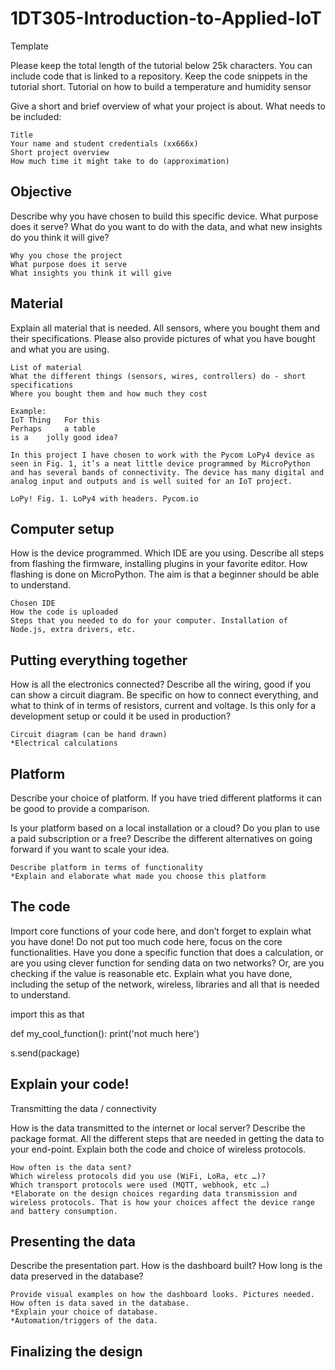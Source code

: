 # 1DT305-Introduction-to-Applied-IoT

Template

Please keep the total length of the tutorial below 25k characters. You can include code that is linked to a repository. Keep the code snippets in the tutorial short.
Tutorial on how to build a temperature and humidity sensor

Give a short and brief overview of what your project is about. What needs to be included:

    Title
    Your name and student credentials (xx666x)
    Short project overview
    How much time it might take to do (approximation)

## Objective

Describe why you have chosen to build this specific device. What purpose does it serve? What do you want to do with the data, and what new insights do you think it will give?

    Why you chose the project
    What purpose does it serve
    What insights you think it will give

## Material

Explain all material that is needed. All sensors, where you bought them and their specifications. Please also provide pictures of what you have bought and what you are using.

    List of material
    What the different things (sensors, wires, controllers) do - short specifications
    Where you bought them and how much they cost

    Example:
    IoT Thing 	For this
    Perhaps 	a table
    is a 	jolly good idea?

    In this project I have chosen to work with the Pycom LoPy4 device as seen in Fig. 1, it’s a neat little device programmed by MicroPython and has several bands of connectivity. The device has many digital and analog input and outputs and is well suited for an IoT project.

    LoPy! Fig. 1. LoPy4 with headers. Pycom.io

## Computer setup

How is the device programmed. Which IDE are you using. Describe all steps from flashing the firmware, installing plugins in your favorite editor. How flashing is done on MicroPython. The aim is that a beginner should be able to understand.

    Chosen IDE
    How the code is uploaded
    Steps that you needed to do for your computer. Installation of Node.js, extra drivers, etc.

## Putting everything together

How is all the electronics connected? Describe all the wiring, good if you can show a circuit diagram. Be specific on how to connect everything, and what to think of in terms of resistors, current and voltage. Is this only for a development setup or could it be used in production?

    Circuit diagram (can be hand drawn)
    *Electrical calculations

## Platform

Describe your choice of platform. If you have tried different platforms it can be good to provide a comparison.

Is your platform based on a local installation or a cloud? Do you plan to use a paid subscription or a free? Describe the different alternatives on going forward if you want to scale your idea.

    Describe platform in terms of functionality
    *Explain and elaborate what made you choose this platform

## The code

Import core functions of your code here, and don’t forget to explain what you have done! Do not put too much code here, focus on the core functionalities. Have you done a specific function that does a calculation, or are you using clever function for sending data on two networks? Or, are you checking if the value is reasonable etc. Explain what you have done, including the setup of the network, wireless, libraries and all that is needed to understand.

import this as that

def my_cool_function():
    print('not much here')

s.send(package)

## Explain your code!

Transmitting the data / connectivity

How is the data transmitted to the internet or local server? Describe the package format. All the different steps that are needed in getting the data to your end-point. Explain both the code and choice of wireless protocols.

    How often is the data sent?
    Which wireless protocols did you use (WiFi, LoRa, etc …)?
    Which transport protocols were used (MQTT, webhook, etc …)
    *Elaborate on the design choices regarding data transmission and wireless protocols. That is how your choices affect the device range and battery consumption.

## Presenting the data

Describe the presentation part. How is the dashboard built? How long is the data preserved in the database?

    Provide visual examples on how the dashboard looks. Pictures needed.
    How often is data saved in the database.
    *Explain your choice of database.
    *Automation/triggers of the data.

## Finalizing the design
